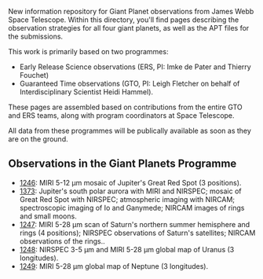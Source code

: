 New information repository for Giant Planet observations from James Webb Space Telescope.  Within this directory, you'll find pages describing the observation strategies for all four giant planets, as well as the APT files for the submissions.

This work is primarily based on two programmes:
* Early Release Science observations (ERS, PI: Imke de Pater and Thierry Fouchet)
* Guaranteed Time observations (GTO, PI: Leigh Fletcher on behalf of Interdisciplinary Scientist Heidi Hammel).

These pages are assembled based on contributions from the entire GTO and ERS teams, along with program coordinators at Space Telescope.

All data from these programmes will be publically available as soon as they are on the ground.

## Observations in the Giant Planets Programme

* [1246](http://www.stsci.edu/jwst/observing-programs/program-information?id=1246): MIRI 5-12 µm mosaic of Jupiter's Great Red Spot (3 positions).
* [1373](http://www.stsci.edu/jwst/observing-programs/program-information?id=1373): Jupiter's south polar aurora with MIRI and NIRSPEC; mosaic of Great Red Spot with NIRSPEC; atmospheric imaging with NIRCAM; spectroscopic imaging of Io and Ganymede; NIRCAM images of rings and small moons.
* [1247](http://www.stsci.edu/jwst/observing-programs/program-information?id=1247): MIRI 5-28 µm scan of Saturn's northern summer hemisphere and rings (4 positions); NIRSPEC observations of Saturn's satellites; NIRCAM observations of the rings..
* [1248](http://www.stsci.edu/jwst/observing-programs/program-information?id=1248): NIRSPEC 3-5 µm and MIRI 5-28 µm global map of Uranus (3 longitudes).
* [1249](http://www.stsci.edu/jwst/observing-programs/program-information?id=1249): MIRI 5-28 µm global map of Neptune (3 longitudes).

